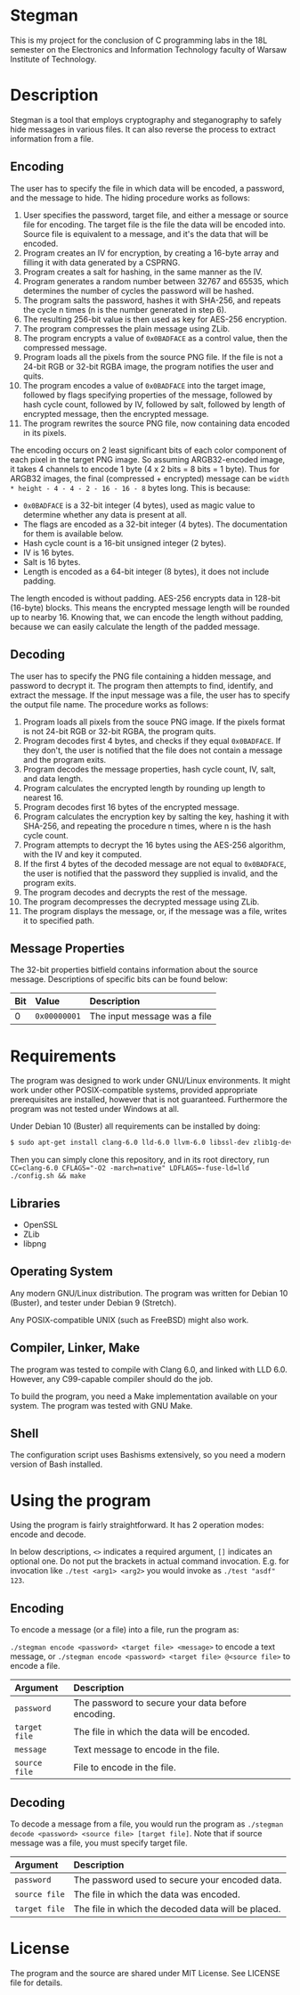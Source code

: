 # Stegman
This is my project for the conclusion of C programming labs in the 18L semester
on the Electronics and Information Technology faculty of Warsaw Institute of 
Technology.

# Description
Stegman is a tool that employs cryptography and steganography to safely hide 
messages in various files. It can also reverse the process to extract 
information from a file.

## Encoding
The user has to specify the file in which data will be encoded, a password, 
and the message to hide. The hiding procedure works as follows:

1.  User specifies the password, target file, and either a message or source 
    file for encoding. The target file is the file the data will be encoded 
    into. Source file is equivalent to a message, and it's the data that will 
    be encoded.
2.  Program creates an IV for encryption, by creating a 16-byte array and 
    filling it with data generated by a CSPRNG.
3.  Program creates a salt for hashing, in the same manner as the IV.
4.  Program generates a random number between 32767 and 65535, which determines
    the number of cycles the password will be hashed.
5.  The program salts the password, hashes it with SHA-256, and repeats the 
    cycle n times (n is the number generated in step 6).
6.  The resulting 256-bit value is then used as key for AES-256 encryption.
7.  The program compresses the plain message using ZLib.
8.  The program encrypts a value of `0x0BADFACE` as a control value, then the 
    compressed message.
9.  Program loads all the pixels from the source PNG file. If the file is not a
    24-bit RGB or 32-bit RGBA image, the program notifies the user and quits.
10. The program encodes a value of `0x0BADFACE` into the target image, followed
    by flags specifying properties of the message, followed by hash cycle 
    count, followed by IV, followed by salt, followed by length of encrypted 
    message, then the encrypted message.
11. The program rewrites the source PNG file, now containing data encoded in 
    its pixels.

The encoding occurs on 2 least significant bits of each color component of 
each pixel in the target PNG image. So assuming ARGB32-encoded image, it takes 
4 channels to encode 1 byte (4 x 2 bits = 8 bits = 1 byte). Thus for ARGB32 
images, the final (compressed + encrypted) message can be 
`width * height - 4 - 4 - 2 - 16 - 16 - 8` bytes long. This is because:

* `0x0BADFACE` is a 32-bit integer (4 bytes), used as magic value to determine 
  whether any data is present at all.
* The flags are encoded as a 32-bit integer (4 bytes). The documentation for 
  them is available below.
* Hash cycle count is a 16-bit unsigned integer (2 bytes).
* IV is 16 bytes.
* Salt is 16 bytes.
* Length is encoded as a 64-bit integer (8 bytes), it does not include padding.

The length encoded is without padding. AES-256 encrypts data in 128-bit 
(16-byte) blocks. This means the encrypted message length will be rounded up to
nearby 16. Knowing that, we can encode the length without padding, because we 
can easily calculate the length of the padded message.

## Decoding

The user has to specify the PNG file containing a hidden message, and password 
to decrypt it. The program then attempts to find, identify, and extract the 
message. If the input message was a file, the user has to specify the output 
file name. The procedure works as follows:

1.  Program loads all pixels from the souce PNG image. If the pixels format is
    not 24-bit RGB or 32-bit RGBA, the program quits.
2.  Program decodes first 4 bytes, and checks if they equal `0x0BADFACE`. If 
    they don't, the user is notified that the file does not contain a message 
    and the program exits.
3.  Program decodes the message properties, hash cycle count, IV, salt, and 
    data length.
4.  Program calculates the encrypted length by rounding up length to nearest 
    16.
5.  Program decodes first 16 bytes of the encrypted message.
6.  Program calculates the encryption key by salting the key, hashing it with 
    SHA-256, and repeating the procedure n times, where n is the hash cycle 
    count.
7.  Program attempts to decrypt the 16 bytes using the AES-256 algorithm, with 
    the IV and key it computed.
8.  If the first 4 bytes of the decoded message are not equal to `0x0BADFACE`, 
    the user is notified that the password they supplied is invalid, and the 
    program exits.
9.  The program decodes and decrypts the rest of the message.
10. The program decompresses the decrypted message using ZLib.
11. The program displays the message, or, if the message was a file, writes it 
    to specified path.

## Message Properties
The 32-bit properties bitfield contains information about the source message. 
Descriptions of specific bits can be found below:

**Bit** | **Value**    | **Description**
:-------|:-------------|:----------------
0       | `0x00000001` | The input message was a file

# Requirements
The program was designed to work under GNU/Linux environments. It might work 
under other POSIX-compatible systems, provided appropriate prerequisites are 
installed, however that is not guaranteed. Furthermore the program was not 
tested under Windows at all.

Under Debian 10 (Buster) all requirements can be installed by doing:

```bash
$ sudo apt-get install clang-6.0 lld-6.0 llvm-6.0 libssl-dev zlib1g-dev libpng-dev make build-essential git bash
```

Then you can simply clone this repository, and in its root directory, run 
`CC=clang-6.0 CFLAGS="-O2 -march=native" LDFLAGS=-fuse-ld=lld ./config.sh && make`

## Libraries
* OpenSSL
* ZLib
* libpng

## Operating System
Any modern GNU/Linux distribution. The program was written for Debian 10 
(Buster), and tester under Debian 9 (Stretch).

Any POSIX-compatible UNIX (such as FreeBSD) might also work.

## Compiler, Linker, Make
The program was tested to compile with Clang 6.0, and linked with LLD 6.0. 
However, any C99-capable compiler should do the job.

To build the program, you need a Make implementation available on your system. 
The program was tested with GNU Make.

## Shell
The configuration script uses Bashisms extensively, so you need a modern 
version of Bash installed.

# Using the program
Using the program is fairly straightforward. It has 2 operation modes: encode 
and decode. 

In below descriptions, `<>` indicates a required argument, `[]` indicates an 
optional one. Do not put the brackets in actual command invocation. E.g. for
invocation like `./test <arg1> <arg2>` you would invoke as `./test "asdf" 123`.

## Encoding
To encode a message (or a file) into a file, run the program as:

`./stegman encode <password> <target file> <message>` to encode a text message, 
or `./stegman encode <password> <target file> @<source file>` to encode a file.

**Argument**    | **Description**
:---------------|:---------------
`password`      | The password to secure your data before encoding.
`target file`   | The file in which the data will be encoded.
`message`       | Text message to encode in the file.
`source file`   | File to encode in the file.

## Decoding
To decode a message from a file, you would run the program as 
`./stegman decode <password> <source file> [target file]`. Note that if source 
message was a file, you must specify target file.

**Argument**    | **Description**
:---------------|:---------------
`password`      | The password used to secure your encoded data.
`source file`   | The file in which the data was encoded.
`target file`   | The file in which the decoded data will be placed.

# License
The program and the source are shared under MIT License. See LICENSE file for 
details.
